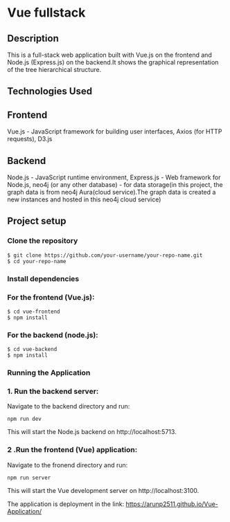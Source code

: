 # Vue fullstack

## Description

This is a full-stack web application built with Vue.js on the frontend and Node.js (Express.js) on the backend.It shows the graphical representation of the tree hierarchical structure.

## Technologies Used

## Frontend

Vue.js - JavaScript framework for building user interfaces,
Axios (for HTTP requests),
D3.js

## Backend

Node.js - JavaScript runtime environment,
Express.js - Web framework for Node.js,
neo4j (or any other database) - for data storage(in this project, the graph data is from neo4j Aura(cloud service).The graph data is created a new instances and hosted in this neo4j cloud service)

## Project setup

### Clone the repository

```shell
$ git clone https://github.com/your-username/your-repo-name.git
$ cd your-repo-name
```

### Install dependencies

### For the frontend (Vue.js):

```shell
$ cd vue-frontend
$ npm install
```

### For the backend (node.js):

```shell
$ cd vue-backend
$ npm install
```

### Running the Application

### 1. Run the backend server:

Navigate to the backend directory and run:

```shell
npm run dev
```

This will start the Node.js backend on http://localhost:5713.

### 2 .Run the frontend (Vue) application:

Navigate to the fronend directory and run:

```shell
npm run server
```

This will start the Vue development server on http://localhost:3100.

The application is deployment in the link: https://arunp2511.github.io/Vue-Application/
